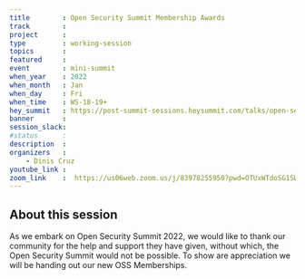 ```yaml
---
title        : Open Security Summit Membership Awards
track        : 
project      : 
type         : working-session
topics       :
featured     :
event        : mini-summit
when_year    : 2022
when_month   : Jan
when_day     : Fri
when_time    : WS-18-19+
hey_summit   : https://post-summit-sessions.heysummit.com/talks/open-security-membership-awards/
banner       : 
session_slack:
#status      : 
description  :
organizers   :
    - Dinis Cruz        
youtube_link : 
zoom_link    :  https://us06web.zoom.us/j/83978255950?pwd=OTUxWTdoSG1SWWU0dWRTMEF2VmlIZz09
---
```


## About this session
As we embark on Open Security Summit 2022, we would like to thank our community for the help and support they have given, without which, the Open Security Summit would not be possible. To show are appreciation we will be handing out our new OSS Memberships.
